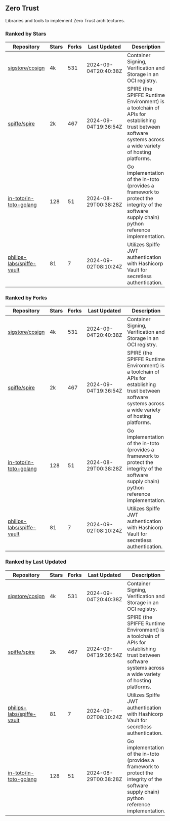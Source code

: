 ## Zero Trust

Libraries and tools to implement Zero Trust architectures.

### Ranked by Stars

| Repository | Stars | Forks | Last Updated | Description | 
|------------|-------|-------|--------------|-------------|
| [sigstore/cosign](https://github.com/sigstore/cosign) | 4k | 531 | 2024-09-04T20:40:38Z |  Container Signing, Verification and Storage in an OCI registry. |
| [spiffe/spire](https://github.com/spiffe/spire) | 2k | 467 | 2024-09-04T19:36:54Z |  SPIRE (the SPIFFE Runtime Environment) is a toolchain of APIs for establishing trust between software systems across a wide variety of hosting platforms. |
| [in-toto/in-toto-golang](https://github.com/in-toto/in-toto-golang) | 128 | 51 | 2024-08-29T00:38:28Z |  Go implementation of the in-toto (provides a framework to protect the integrity of the software supply chain) python reference implementation. |
| [philips-labs/spiffe-vault](https://github.com/philips-labs/spiffe-vault) | 81 | 7 | 2024-09-02T08:10:24Z |  Utilizes Spiffe JWT authentication with Hashicorp Vault for secretless authentication. |

### Ranked by Forks

| Repository | Stars | Forks | Last Updated | Description | 
|------------|-------|-------|--------------|-------------|
| [sigstore/cosign](https://github.com/sigstore/cosign) | 4k | 531 | 2024-09-04T20:40:38Z |  Container Signing, Verification and Storage in an OCI registry. |
| [spiffe/spire](https://github.com/spiffe/spire) | 2k | 467 | 2024-09-04T19:36:54Z |  SPIRE (the SPIFFE Runtime Environment) is a toolchain of APIs for establishing trust between software systems across a wide variety of hosting platforms. |
| [in-toto/in-toto-golang](https://github.com/in-toto/in-toto-golang) | 128 | 51 | 2024-08-29T00:38:28Z |  Go implementation of the in-toto (provides a framework to protect the integrity of the software supply chain) python reference implementation. |
| [philips-labs/spiffe-vault](https://github.com/philips-labs/spiffe-vault) | 81 | 7 | 2024-09-02T08:10:24Z |  Utilizes Spiffe JWT authentication with Hashicorp Vault for secretless authentication. |

### Ranked by Last Updated

| Repository | Stars | Forks | Last Updated | Description | 
|------------|-------|-------|--------------|-------------|
| [sigstore/cosign](https://github.com/sigstore/cosign) | 4k | 531 | 2024-09-04T20:40:38Z |  Container Signing, Verification and Storage in an OCI registry. |
| [spiffe/spire](https://github.com/spiffe/spire) | 2k | 467 | 2024-09-04T19:36:54Z |  SPIRE (the SPIFFE Runtime Environment) is a toolchain of APIs for establishing trust between software systems across a wide variety of hosting platforms. |
| [philips-labs/spiffe-vault](https://github.com/philips-labs/spiffe-vault) | 81 | 7 | 2024-09-02T08:10:24Z |  Utilizes Spiffe JWT authentication with Hashicorp Vault for secretless authentication. |
| [in-toto/in-toto-golang](https://github.com/in-toto/in-toto-golang) | 128 | 51 | 2024-08-29T00:38:28Z |  Go implementation of the in-toto (provides a framework to protect the integrity of the software supply chain) python reference implementation. |


